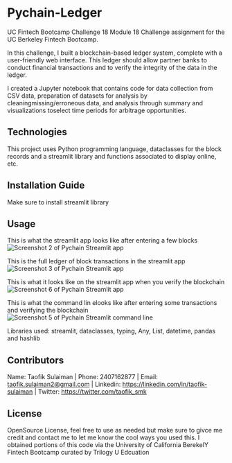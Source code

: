 # Pychain-Ledger

UC Fintech Bootcamp Challenge 18 Module 18 Challenge assignment for the UC Berkeley Fintech Bootcamp.

In this challenge, I built a blockchain-based ledger system, complete with a user-friendly web interface. This ledger should allow partner banks to conduct financial transactions and to verify the integrity of the data in the ledger.

I created a Jupyter notebook that contains code for data collection from CSV data, preparation of datasets for analysis by cleaningmissing/erroneous data, and analysis through summary and visualizations toselect time periods for arbitrage opportunities.

## Technologies

This project uses Python programming language, dataclasses for the block records and a streamlit library and functions associated to display online, etc.

## Installation Guide

Make sure to install streamlit library

## Usage

This is what the streamlit app looks like after entering a few blocks
![Screenshot 2 of Pychain Streamlit app](https://user-images.githubusercontent.com/37928357/200926465-4453d19e-525b-4be1-9490-33f7f9e3ae30.png)

This is the full ledger of block transactions in the streamlit app
![Screenshot 3 of Pychain Streamlit app](https://user-images.githubusercontent.com/37928357/200926444-badef759-c037-48b0-8752-7ffc499509bb.png)

This is what it looks like on the streamlit app when you verify the blockchain
![Screenshot 6 of Pychain Streamlit app](https://user-images.githubusercontent.com/37928357/200926399-8a1659dd-439c-436a-a15d-921005bb6813.png)

This is what the command lin elooks like after entering some transactions and verifying the blockchain
![Screenshot 5 of Pychain Streamlit command line](https://user-images.githubusercontent.com/37928357/200926353-aa5e8e59-b04e-4c23-81bf-a9e7745a22aa.png)

Libraries used: streamlit, dataclasses, typing, Any, List, datetime, pandas and hashlib

## Contributors

Name: Taofik Sulaiman | Phone: 2407162877 | Email: taofik.sulaiman2@gmail.com | Linkedin: https://linkedin.com/in/taofik-sulaiman | Twitter: https://twitter.com/taofik_smk

## License

OpenSource License, feel free to use as needed but make sure to givce me credit and contact me to let me know the cool ways you used this. I obtained portions of this code via the University of California BerekelY Fintech Bootcamp curated by Trilogy U Edcuation
